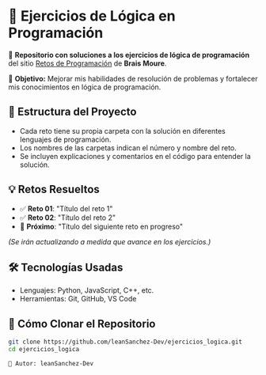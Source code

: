 # 🚀 Ejercicios de Lógica en Programación

📌 **Repositorio con soluciones a los ejercicios de lógica de programación** del sitio [Retos de Programación](https://retosdeprogramacion.com/ejercicios/) de **Brais Moure**.

🎯 **Objetivo:** Mejorar mis habilidades de resolución de problemas y fortalecer mis conocimientos en lógica de programación.

## 📂 Estructura del Proyecto

- Cada reto tiene su propia carpeta con la solución en diferentes lenguajes de programación.
- Los nombres de las carpetas indican el número y nombre del reto.
- Se incluyen explicaciones y comentarios en el código para entender la solución.

## 💡 Retos Resueltos

- ✅ **Reto 01**: "Título del reto 1"
- ✅ **Reto 02**: "Título del reto 2"
- 🔄 **Próximo**: "Título del siguiente reto en progreso"

_(Se irán actualizando a medida que avance en los ejercicios.)_

## 🛠️ Tecnologías Usadas

- Lenguajes: Python, JavaScript, C++, etc.
- Herramientas: Git, GitHub, VS Code

## 📌 Cómo Clonar el Repositorio

```bash
git clone https://github.com/leanSanchez-Dev/ejercicios_logica.git
cd ejercicios_logica

📝 Autor: leanSanchez-Dev
```
